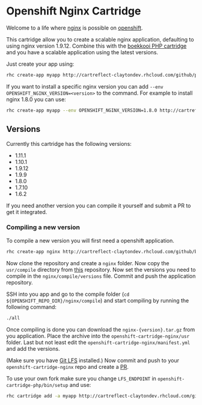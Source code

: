 # Openshift Nginx Cartridge
Welcome to a life where [nginx](http://nginx.org/) is possible on [openshift](https://www.openshift.com/).

This cartridge allow you to create a scalable nginx application, defaulting to using nginx version 1.9.12.
Combine this with the [boekkooi PHP cartridge](https://github.com/boekkooi/openshift-cartridge-php) and you have a scalable application using the latest versions.

Just create your app using:
```BASH
rhc create-app myapp http://cartreflect-claytondev.rhcloud.com/github/potalaLeonardo/openshift-cartridge-nginx
```

If you want to install a specific nginx version you can add `--env OPENSHIFT_NGINX_VERSION=<version>` to the command.
For example to install nginx 1.8.0 you can use:
```BASH
rhc create-app myapp --env OPENSHIFT_NGINX_VERSION=1.8.0 http://cartreflect-claytondev.rhcloud.com/github/boekkooi/openshift-cartridge-nginx
```

## Versions
Currently this cartridge has the following versions:

- 1.11.1
- 1.10.1
- 1.9.12
- 1.9.9
- 1.8.0
- 1.7.10
- 1.6.2

If you need another version you can compile it yourself and submit a PR to get it integrated.

### Compiling a new version
To compile a new version you will first need a openshift application.
```BASH
rhc create-app nginx http://cartreflect-claytondev.rhcloud.com/github/boekkooi/openshift-cartridge-nginx
```

Now clone the repository and create a `nginx` folder. Now copy the `usr/compile` directory from [this](https://github.com/boekkooi/openshift-cartridge-nginx) repository.
Now set the versions you need to compile in the `nginx/compile/versions` file. Commit and push the application repository.

SSH into you app and go to the compile folder (`cd ${OPENSHIFT_REPO_DIR}/nginx/compile`) and start compiling by running the following command:
```BASH
./all
```
Once compiling is done you can download the `nginx-{version}.tar.gz` from you application.
Place the archive into the `openshift-cartridge-nginx/usr` folder.
Last but not least edit the `openshift-cartridge-nginx/manifest.yml` and add the versions.

(Make sure you have [Git LFS](https://git-lfs.github.com/) installed.)
Now commit and push to your `openshift-cartridge-nginx` repo and create a [PR](https://github.com/boekkooi/openshift-cartridge-nginx/pulls).

To use your own fork make sure you change `LFS_ENDPOINT` in `openshift-cartridge-php/bin/setup` and use:
```BASH
rhc cartridge add -a myapp http://cartreflect-claytondev.rhcloud.com/github/<user>/openshift-cartridge-nginx
```

